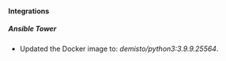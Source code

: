 #### Integrations
##### Ansible Tower
- Updated the Docker image to: *demisto/python3:3.9.9.25564*.
